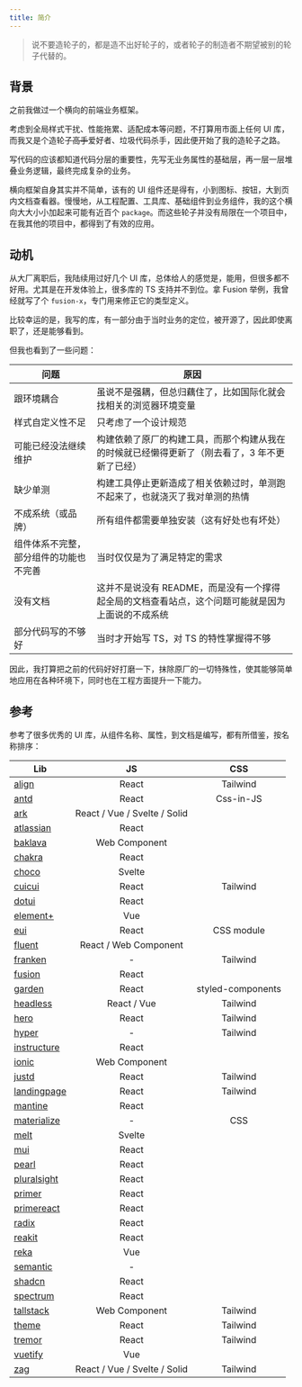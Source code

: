 ```yaml
---
title: 简介
---
```


> 说不要造轮子的，都是造不出好轮子的，或者轮子的制造者不期望被别的轮子代替的。

## 背景

之前我做过一个横向的前端业务框架。

考虑到全局样式干扰、性能拖累、适配成本等问题，不打算用市面上任何 UI 库，而我又是个造轮子~~高手~~爱好者、垃圾代码杀手，因此便开始了我的造轮子之路。

写代码的应该都知道代码分层的重要性，先写无业务属性的基础层，再一层一层堆叠业务逻辑，最终完成复杂的业务。

横向框架自身其实并不简单，该有的 UI 组件还是得有，小到图标、按钮，大到页内文档查看器。慢慢地，从工程配置、工具库、基础组件到业务组件，我的这个横向大大小小加起来可能有近百个 `package`。而这些轮子并没有局限在一个项目中，在我其他的项目中，都得到了有效的应用。

## 动机

从大厂离职后，我陆续用过好几个 UI 库，总体给人的感觉是，能用，但很多都不好用。尤其是在开发体验上，很多库的 TS 支持并不到位。拿 Fusion 举例，我曾经就写了个 `fusion-x`，专门用来修正它的类型定义。

比较幸运的是，我写的库，有一部分由于当时业务的定位，被开源了，因此即使离职了，还是能够看到。

但我也看到了一些问题：

| 问题 | 原因 |
| --- | --- |
| 跟环境耦合 | 虽说不是强耦，但总归藕住了，比如国际化就会找相关的浏览器环境变量 |
| 样式自定义性不足 | 只考虑了一个设计规范 |
| 可能已经没法继续维护 | 构建依赖了原厂的构建工具，而那个构建从我在的时候就已经懒得更新了（刚去看了，3 年不更新了已经） |
| 缺少单测 | 构建工具停止更新造成了相关依赖过时，单测跑不起来了，也就浇灭了我对单测的热情 |
| 不成系统（或品牌） | 所有组件都需要单独安装（这有好处也有坏处） |
| 组件体系不完整，部分组件的功能也不完善 | 当时仅仅是为了满足特定的需求 |
| 没有文档 | 这并不是说没有 README，而是没有一个撑得起全局的文档查看站点，这个问题可能就是因为上面说的不成系统 |
| 部分代码写的不够好 | 当时才开始写 TS，对 TS 的特性掌握得不够 |

因此，我打算把之前的代码好好打磨一下，抹除原厂的一切特殊性，使其能够简单地应用在各种环境下，同时也在工程方面提升一下能力。

## 参考

参考了很多优秀的 UI 库，从组件名称、属性，到文档是编写，都有所借鉴，按名称排序：

| Lib | JS | CSS |
| --- | :-: | :-: |
| [align](https://www.alignui.com) | React | Tailwind |
| [antd](https://ant.design) | React | Css-in-JS |
| [ark](https://ark-ui.com) | React / Vue / Svelte / Solid | |
| [atlassian](https://atlassian.design) | React | |
| [baklava](https://baklava.design) | Web Component | |
| [chakra](https://www.chakra-ui.com) | React | |
| [choco](https://choco-ui.com) | Svelte | |
| [cuicui](https://cuicui.day) | React | Tailwind |
| [dotui](https://dotui.org) | React | |
| [element+](https://element-plus.org) | Vue | |
| [eui](https://eui.elastic.co) | React | CSS module |
| [fluent](https://fluent2.microsoft.design) | React / Web Component | |
| [franken](https://franken-ui.dev) | - | Tailwind |
| [fusion](https://fusion.design) | React | |
| [garden](https://garden.zendesk.com) | React | styled-components |
| [headless](https://headlessui.com) | React / Vue | Tailwind |
| [hero](https://www.heroui.com) | React | Tailwind |
| [hyper](https://www.hyperui.dev) | - | Tailwind |
| [instructure](https://instructure.design) | React | |
| [ionic](https://ionicframework.com) | Web Component | |
| [justd](https://getjustd.com) | React | Tailwind |
| [landingpage](https://ui.nafisbd.com) | React | Tailwind |
| [mantine](https://mantine.dev) | React | |
| [materialize](https://materializecss.com) | - | CSS |
| [melt](https://www.melt-ui.com) | Svelte | |
| [mui](https://mui.com) | React | |
| [pearl](https://docs.pearl-ui.dev) | React | |
| [pluralsight](https://design-system.pluralsight.com) | React | |
| [primer](https://primer.style) | React | |
| [primereact](https://primereact.org) | React | |
| [radix](https://www.radix-ui.com) | React | |
| [reakit](https://reakit.io) | React | |
| [reka](https://reka-ui.com) | Vue | |
| [semantic](https://semantic-ui.com) | - | |
| [shadcn](https://ui.shadcn.com) | React | |
| [spectrum](https://react-spectrum.adobe.com) | React | |
| [tallstack](https://tallstackui.com) | Web Component | Tailwind |
| [theme](https://theme-ui.com) | React | Tailwind |
| [tremor](https://tremor.so) | React | Tailwind |
| [vuetify](https://vuetifyjs.com) | Vue | |
| [zag](https://zagjs.com) | React / Vue / Svelte / Solid | Tailwind |
